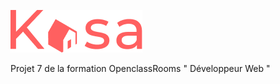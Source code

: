 ![Picture](https://github.com/anom35/projet_7_kasa/blob/master/src/Assets/LOGO-original.png)

Projet 7 de la formation OpenclassRooms " Développeur Web "

